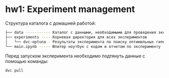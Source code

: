# hw1: Experiment management

Структура каталога c домашней работой:
```sh
├── data ----------- Каталог с данными, необходимыми для проведения экспериментов
├── experiments ---- Корневая директория для всех экспериментов
│   └── dvc-optuna - Результаты эксперимента по поиску оптимальных гиперпараметров
└── main.ipynb ----- Юпитер ноутбук с кодом и отчетом по эксперименту
```
Перед запуском эксперимента необходимо подтянуть данные с помощью команды:
```sh
dvc pull
```
